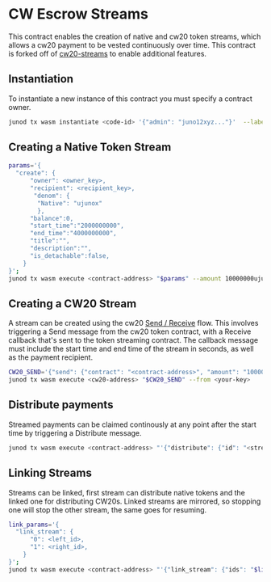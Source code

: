 # CW Escrow Streams

This contract enables the creation of native and cw20 token streams, which allows a cw20 payment to be vested continuously over time. This contract is forked off of [cw20-streams](https://github.com/CosmWasm/cw-tokens/tree/main/contracts/cw20-streams) to enable additional features.

## Instantiation

To instantiate a new instance of this contract you must specify a contract owner.

```sh
junod tx wasm instantiate <code-id> '{"admin": "juno12xyz..."}'  --label "cw-payroll contract" --from <your-key> 
```

## Creating a Native Token Stream

```sh
params='{
  "create": {
      "owner": <owner_key>,
      "recipient": <recipient_key>,
       "denom": {
        "Native": "ujunox"
        },
      "balance":0,
      "start_time":"2000000000",
      "end_time":"4000000000",
      "title":"",
      "description":"",
      "is_detachable":false,
    }
}';
junod tx wasm execute <contract-address> "$params" --amount 10000000ujunox --from <your-key> 

```
## Creating a CW20 Stream
A stream can be created using the cw20 [Send / Receive](https://github.com/CosmWasm/cw-plus/blob/main/packages/cw20/README.md#receiver) flow. This involves triggering a Send message from the cw20 token contract, with a Receive callback that's sent to the token streaming contract. The callback message must include the start time and end time of the stream in seconds, as well as the payment recipient. 

```sh
CW20_SEND='{"send": {"contract": "<contract-address>", "amount": "1000000", "msg": "$params"}}'
junod tx wasm execute <cw20-address> "$CW20_SEND" --from <your-key> 
```
## Distribute payments
Streamed payments can be claimed continously at any point after the start time by triggering a Distribute message.
```sh
junod tx wasm execute <contract-address> "'{"distribute": {"id": "<stream_id>"}}'" --from <your-key> 
```
## Linking Streams
Streams can be linked, first stream can distribute native tokens and the linked one for distributing CW20s. 
Linked streams are mirrored, so stopping one will stop the other stream, the same goes for resuming.
```sh
link_params='{
  "link_stream": {
      "0": <left_id>,
      "1": <right_id>,
    }
}';
junod tx wasm execute <contract-address> "'{"link_stream": {"ids": "$link_params"}}'" --from <your-key> 
```